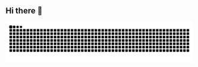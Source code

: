 ## Hi there 👋

<!--
**phyang-zero/phyang-zero** is a ✨ _special_ ✨ repository because its `README.md` (this file) appears on your GitHub profile.

Here are some ideas to get you started:

- 🔭 I’m currently working on ...
- 🌱 I’m currently learning ...
- 👯 I’m looking to collaborate on ...
- 🤔 I’m looking for help with ...
- 💬 Ask me about ...
- 📫 How to reach me: ...
- 😄 Pronouns: ...
- ⚡ Fun fact: ...
-->
<picture>
  <source media="(prefers-color-scheme: dark)" srcset="https://raw.githubusercontent.com/phyang-zero/phyang-zero/output/github-contribution-grid-snake-dark.svg">
  <source media="(prefers-color-scheme: light)" srcset="https://raw.githubusercontent.com/phyang-zero/phyang-zero/output/github-contribution-grid-snake.svg">
  <img alt="github contribution grid snake animation" src="https://raw.githubusercontent.com/phyang-zero/phyang-zero/output/github-contribution-grid-snake.svg">
</picture>
